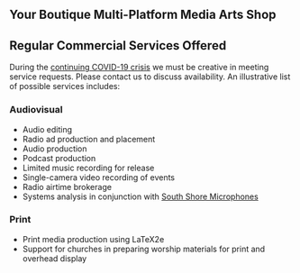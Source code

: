 ## Your Boutique Multi-Platform Media Arts Shop

## Regular Commercial Services Offered

During the [continuing COVID-19 crisis](https://simple.wikipedia.org/wiki/COVID-19_pandemic) we must be creative in meeting service requests.  Please contact us to discuss availability.  An illustrative list of possible services includes:

### Audiovisual

* Audio editing
* Radio ad production and placement
* Audio production
* Podcast production
* Limited music recording for release
* Single-camera video recording of events
* Radio airtime brokerage
* Systems analysis in conjunction with [South Shore Microphones](http://southshoremicrophones.com)

### Print
 
* Print media production using LaTeX2e
* Support for churches in preparing worship materials for print and overhead display  


